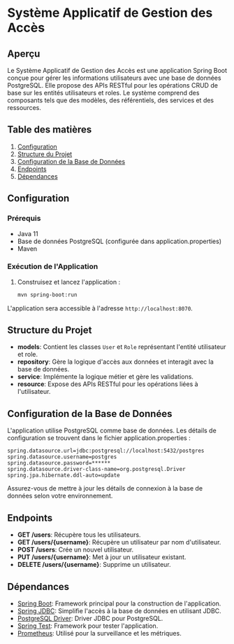 # Système Applicatif de Gestion des Accès

## Aperçu

Le Système Applicatif de Gestion des Accès est une application Spring Boot conçue pour gérer les informations utilisateurs avec une base de données PostgreSQL. Elle propose des APIs RESTful pour les opérations CRUD de base sur les entités utilisateurs et roles. Le système comprend des composants tels que des modèles, des référentiels, des services et des ressources.

## Table des matières

1. [Configuration](#Configuration)
2. [Structure du Projet](#Structure-du-Projet)
3. [Configuration de la Base de Données](#Configuration-de-la-Base-de-Données)
4. [Endpoints](#endpoints)
5. [Dépendances](#Dépendances)

## Configuration

### Prérequis

- Java 11
- Base de données PostgreSQL (configurée dans application.properties)
- Maven

### Exécution de l'Application

1. Construisez et lancez l'application :

   ```bash
   mvn spring-boot:run
   ```

L'application sera accessible à l'adresse  `http://localhost:8070`.

## Structure du Projet

- **models**: Contient les classes `User` et `Role` représentant l'entité utilisateur et role.
- **repository**:  Gère la logique d'accès aux données et interagit avec la base de données.
- **service**: Implémente la logique métier et gère les validations.
- **resource**: Expose des APIs RESTful pour les opérations liées à l'utilisateur.

## Configuration de la Base de Données

L'application utilise PostgreSQL comme base de données. Les détails de configuration se trouvent dans le fichier application.properties :

```properties
spring.datasource.url=jdbc:postgresql://localhost:5432/postgres
spring.datasource.username=postgres
spring.datasource.password=******
spring.datasource.driver-class-name=org.postgresql.Driver
spring.jpa.hibernate.ddl-auto=update
```

Assurez-vous de mettre à jour les détails de connexion à la base de données selon votre environnement.

## Endpoints

- **GET /users**: Récupère tous les utilisateurs.
- **GET /users/{username}**: Récupère un utilisateur par nom d'utilisateur.
- **POST /users**: Crée un nouvel utilisateur.
- **PUT /users/{username}**: Met à jour un utilisateur existant.
- **DELETE /users/{username}**: Supprime un utilisateur.

## Dépendances

- [Spring Boot](https://spring.io/projects/spring-boot): Framework principal pour la construction de l'application.
- [Spring JDBC](https://docs.spring.io/spring-boot/docs/current/reference/html/data-access.html#jdbc): Simplifie l'accès à la base de données en utilisant JDBC.
- [PostgreSQL Driver](https://jdbc.postgresql.org/): Driver JDBC pour PostgreSQL.
- [Spring Test](https://docs.spring.io/spring-boot/docs/current/reference/html/spring-boot-features.html#boot-features-testing): Framework pour tester l'application.
- [Prometheus](https://prometheus.io/): Utilisé pour la surveillance et les métriques.